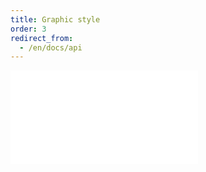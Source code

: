 ```yaml
---
title: Graphic style
order: 3
redirect_from:
  - /en/docs/api
---
```


<embed src="@/docs/api/general/S2DataConfig.zh.md"></embed>
